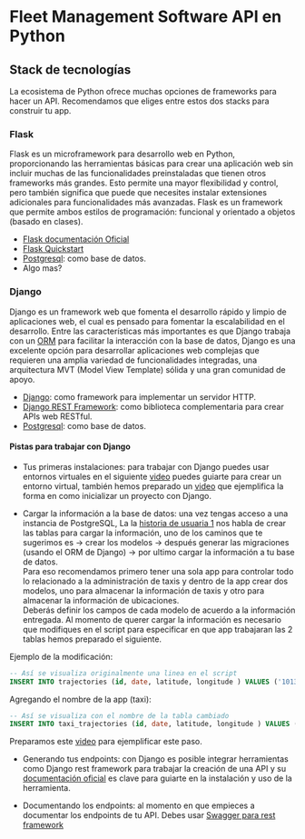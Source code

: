# Fleet Management Software API en Python

## Stack de tecnologías

La ecosistema de Python ofrece muchas opciones de frameworks para hacer un API.
Recomendamos que eliges entre estos dos stacks para construir tu app.

### Flask

Flask es un microframework para desarrollo web en Python, proporcionando
las herramientas básicas para crear una aplicación web sin incluir muchas
de las funcionalidades preinstaladas que tienen otros frameworks más grandes.
Esto permite una mayor flexibilidad y control, pero también significa que
puede que necesites instalar extensiones adicionales para funcionalidades
más avanzadas. Flask es un framework que permite ambos estilos de
programación: funcional y orientado a objetos (basado en clases).

* [Flask documentación Oficial](https://flask.palletsprojects.com/en/3.0.x/)
* [Flask Quickstart](https://flask.palletsprojects.com/en/3.0.x/quickstart/)
* [Postgresql](https://www.postgresql.org/): como base de datos.
* Algo mas?

### Django

Django es un framework web que fomenta el desarrollo rápido y limpio de
aplicaciones web, el cual es pensado para fomentar la escalabilidad en el desarrollo.
Entre las características más importantes es que Django trabaja con un [ORM](https://es.wikipedia.org/wiki/Mapeo_relacional_de_objetos)
para facilitar la interacción con la base de datos, Django es una excelente opción
para desarrollar aplicaciones web complejas que requieren una amplia variedad de
funcionalidades integradas, una arquitectura MVT (Model View Template) sólida y
una gran comunidad de apoyo.

* [Django](https://www.djangoproject.com):
  como framework para implementar un servidor HTTP.
* [Django REST Framework](https://www.django-rest-framework.org): como biblioteca
complementaria para crear APIs web RESTful.
* [Postgresql](https://www.postgresql.org/): como base de datos.

#### Pistas para trabajar con Django

* Tus primeras instalaciones: para trabajar con Django puedes usar entornos virtuales
en el siguiente [video](https://youtu.be/T2CZ7bltuMs) puedes guiarte para crear
un entorno virtual, también hemos preparado un [video](https://youtu.be/YoKjtqxAXXw)
que ejemplifica la forma en como inicializar un proyecto con Django.

* Cargar la información a la base de datos: una vez tengas acceso a una instancia
de PostgreSQL, La la [historia de usuaria 1](../README.md#5-criterios-de-aceptación-del-proyecto)
nos habla de crear las tablas para cargar la información, uno de los caminos que
te sugerimos es  $\rightarrow$ crear los modelos $\rightarrow$ después generar
las migraciones (usando el ORM de Django) $\rightarrow$ por ultimo cargar la información
a tu base de datos.  
Para eso recomendamos primero tener una sola app para controlar todo lo
relacionado a la administración de taxis y dentro de la app crear dos modelos, uno
para almacenar la información de taxis y otro para almacenar la información de
ubicaciones.  
Deberás definir los campos de cada modelo de acuerdo a la información entregada.
Al momento de querer cargar la información es necesario que modifiques en el script
para especificar en que app trabajaran las 2 tablas hemos preparado el siguiente.

Ejemplo de la modificación:

```SQL
-- Así se visualiza originalmente una linea en el script
INSERT INTO trajectories (id, date, latitude, longitude ) VALUES ('10133','2008-02-02 13:47:59',116.37659,39.85567);
```

Agregando el nombre de la app (taxi):

```SQL
-- Así se visualiza con el nombre de la tabla cambiado
INSERT INTO taxi_trajectories (id, date, latitude, longitude ) VALUES ('10133','2008-02-02 13:47:59',116.37659,39.85567);
```

Preparamos este [video](https://youtu.be/iwc9R7fF7P4) para ejemplificar este paso.

* Generando tus endpoints: con Django es posible integrar herramientas como
Django rest framework para trabajar la creación de una API y su [documentación oficial](https://www.django-rest-framework.org)
es clave para guiarte en la instalación y uso de la herramienta.

* Documentando los endpoints: al momento en que empieces a documentar los endpoints
de tu API. Debes usar [Swagger para rest framework](https://drf-yasg.readthedocs.io/en/stable/readme.html)
